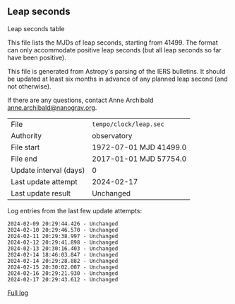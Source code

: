 
## Leap seconds

Leap seconds table

This file lists the MJDs of leap seconds, starting from 41499.
The format can only accommodate positive leap seconds (but all
leap seconds so far have been positive).

This file is generated from Astropy's parsing of the IERS
bulletins. It should be updated at least six months in advance
of any planned leap second (and not otherwise).

If there are any questions, contact Anne Archibald
<anne.archibald@nanograv.org>.

|     |     |
|:--- |:--- |
| File | `tempo/clock/leap.sec` |
| Authority | observatory |
| File start | 1972-07-01 MJD 41499.0 |
| File end | 2017-01-01 MJD 57754.0 |
| Update interval (days) | 0 |
| Last update attempt | 2024-02-17 |
| Last update result | Unchanged |

Log entries from the last few update attempts:
```
2024-02-09 20:29:44.426 - Unchanged
2024-02-10 20:29:46.570 - Unchanged
2024-02-11 20:29:38.997 - Unchanged
2024-02-12 20:29:41.898 - Unchanged
2024-02-13 20:30:16.403 - Unchanged
2024-02-14 18:46:03.847 - Unchanged
2024-02-14 20:29:28.882 - Unchanged
2024-02-15 20:30:02.007 - Unchanged
2024-02-16 20:29:21.930 - Unchanged
2024-02-17 20:29:43.612 - Unchanged
```
[Full log](https://raw.githubusercontent.com/ipta/pulsar-clock-corrections/main/log/tempo/clock/leap.sec.log)
